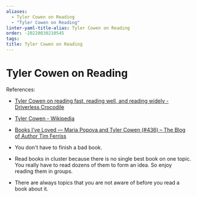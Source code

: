 ```yaml
---
aliases:
  - Tyler Cowen on Reading
  - "Tyler Cowen on Reading"
linter-yaml-title-alias: Tyler Cowen on Reading
order: -20220830210545
tags: 
title: Tyler Cowen on Reading
---
```


# Tyler Cowen on Reading

References:
- [Tyler Cowen on reading fast, reading well, and reading widely - Driverless Crocodile](https://www.driverlesscrocodile.com/books-and-recommendations/tyler-cowen-on-reading-fast-reading-well-and-reading-widely/)
- [Tyler Cowen - Wikipedia](https://en.wikipedia.org/wiki/Tyler_Cowen)
- [Books I’ve Loved — Maria Popova and Tyler Cowen (#436) – The Blog of Author Tim Ferriss](https://tim.blog/2020/05/25/maria-popova-tyler-cowen-book-recommendations/)

- You don't have to finish a bad book.
- Read books in cluster because there is no single best book on one topic. You really have to read dozens of them to form an idea. So enjoy reading them in groups.
- There are always topics that you are not aware of before you read a book about it.